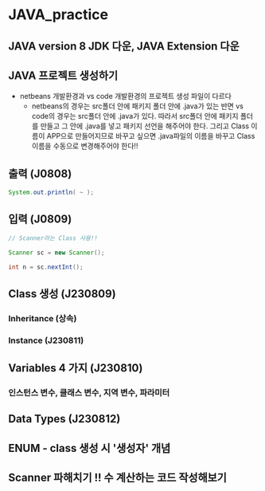 # JAVA_practice
## JAVA version 8 JDK 다운, JAVA Extension 다운


## JAVA 프로젝트 생성하기 
* netbeans 개발환경과 vs code 개발환경의 프로젝트 생성 파일이 다르다
    * netbeans의 경우는 src폴더 안에 패키지 폴더 안에 .java가 있는 반면
    vs code의 경우는 src폴더 안에 .java가 있다. 따라서 src폴더 안에 패키지 폴더를 만들고 그 안에 .java를 넣고 패키지 선언을 해주어야 한다.
    그리고 Class 이름이 APP으로 만들어지므로 바꾸고 싶으면 .java파일의 이름을 바꾸고 Class 이름을 수동으로 변경해주어야 한다!!

## 출력 (J0808)
```java
System.out.println( ~ );
```


## 입력 (J0809)
```java
// Scanner라는 Class 사용!!

Scanner sc = new Scanner();

int n = sc.nextInt();

```

## Class 생성 (J230809)
### Inheritance (상속)
### Instance (J230811)

## Variables 4 가지 (J230810)
### 인스턴스 변수, 클래스 변수, 지역 변수, 파라미터


## Data Types (J230812)


## ENUM - class 생성 시 '생성자' 개념 

## Scanner 파해치기 !! 수 계산하는 코드 작성해보기
